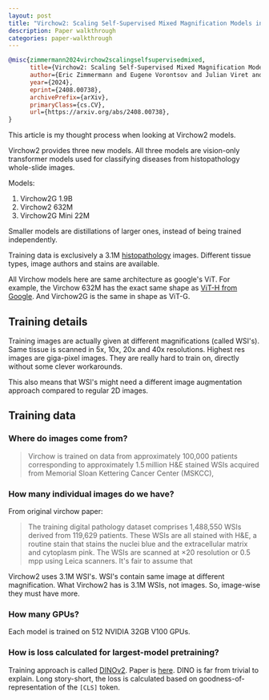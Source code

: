 ```yaml
---
layout: post
title: "Virchow2: Scaling Self-Supervised Mixed Magnification Models in Pathology"
description: Paper walkthrough
categories: paper-walkthrough
---
```


```bibtex
@misc{zimmermann2024virchow2scalingselfsupervisedmixed,
      title={Virchow2: Scaling Self-Supervised Mixed Magnification Models in Pathology}, 
      author={Eric Zimmermann and Eugene Vorontsov and Julian Viret and Adam Casson and Michal Zelechowski and George Shaikovski and Neil Tenenholtz and James Hall and David Klimstra and Razik Yousfi and Thomas Fuchs and Nicolo Fusi and Siqi Liu and Kristen Severson},
      year={2024},
      eprint={2408.00738},
      archivePrefix={arXiv},
      primaryClass={cs.CV},
      url={https://arxiv.org/abs/2408.00738}, 
}
```

This article is my thought process when looking at Virchow2 models. 

Virchow2 provides three new models. All three models are vision-only transformer models used for classifying diseases from histopathology whole-slide images. 

Models:
1. Virchow2G 1.9B 
1. Virchow2 632M
1. Virchow2G Mini 22M

Smaller models are distillations of larger ones, instead of being trained independently.

Training data is exclusively a 3.1M [histopathology](https://en.wikipedia.org/wiki/Histopathology) images. Different tissue types, image authors and stains are available.

All Virchow models here are same architecture as google's ViT. For example, the Virchow 632M has the exact same shape as [ViT-H from Google](https://huggingface.co/google/vit-huge-patch14-224-in21k). And Virchow2G is the same in shape as ViT-G.


## Training details 

Training images are actually given at different magnifications (called WSI's). Same tissue is scanned in 5x, 10x, 20x and 40x resolutions. Highest res images are giga-pixel images. They are really hard to train on, directly without some clever workarounds.

This also means that WSI's might need a different image augmentation approach compared to regular 2D images.

## Training data

### Where do images come from?
> Virchow is trained on data from approximately 100,000 patients corresponding to approximately 1.5 million H&E stained WSIs acquired from Memorial Sloan Kettering Cancer Center (MSKCC),

### How many individual images do we have?

From original virchow paper:

> The training digital pathology dataset comprises 1,488,550 WSIs derived from 119,629 patients. These WSIs are all stained with H&E, a routine stain that stains the nuclei blue and the extracellular matrix and cytoplasm pink. The WSIs are scanned at ×20 resolution or 0.5 mpp using Leica scanners. 
It's fair to assume that 

Virchow2 uses 3.1M WSI's. WSI's contain same image at different magnification. What Virchow2 has is 3.1M WSIs, not images. So, image-wise they must have more.

### How many GPUs?

Each model is trained on 512 NVIDIA 32GB V100 GPUs.

### How is loss calculated for largest-model pretraining?

Training approach is called [DINOv2](https://ai.meta.com/blog/dino-v2-computer-vision-self-supervised-learning/). Paper is [here](https://arxiv.org/pdf/2304.07193). DINO is far from trivial to explain. Long story-short, the loss is calculated based on goodness-of-representation of the `[CLS]` token. 
